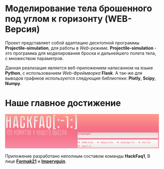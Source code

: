 # Моделирование тела брошенного под углом к горизонту (WEB-Версия)

Проект представляет собой адаптацию десктопной программы **Projectile-simulation**, для работы в *Web-режиме*.
**Projectile-simulation** - это программа для моделирования броска и дальнейшего полета тела, с множеством параметров.

Данная реализация является веб-приложением написанном на языке **Python**, с использованием *Web-Фреймворка* **Flask**.
А так-же для выводов графиков используются следующие библиотеки: **Plotly**, **Scipy**, **Numpy**.

# Наше главное достижение
![](/One_Hundred_Commit.png)

Приложение разработано неполным составом команды **HackFaq1**, В лице **[Formak21](https://github.com/Formak21)** и **[Impervguin](https://github.com/Impervguin)**. 
